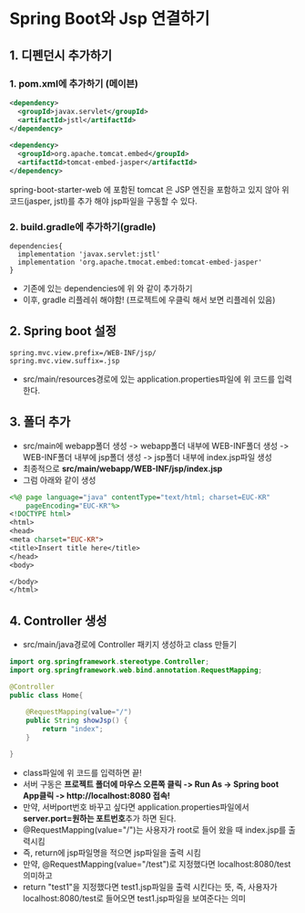 # Spring Boot와 Jsp 연결하기
## 1. 디펜던시 추가하기
### 1. pom.xml에 추가하기 (메이븐)
```xml
<dependency>
  <groupId>javax.servlet</groupId>
  <artifactId>jstl</artifactId>
</dependency>
 
<dependency>
  <groupId>org.apache.tomcat.embed</groupId>
  <artifactId>tomcat-embed-jasper</artifactId>
</dependency>
```
spring-boot-starter-web 에 포함된 tomcat 은 JSP 엔진을 포함하고 있지 않아 위 코드(jasper, jstl)를 추가 해야 jsp파일을 구동할 수 있다.

### 2. build.gradle에 추가하기(gradle)
```
dependencies{
  implementation 'javax.servlet:jstl'
  implementation 'org.apache.tmocat.embed:tomcat-embed-jasper'
}
```
* 기존에 있는 dependencies에 위 와 같이 추가하기
* 이후, gradle 리플레쉬 해야함! (프로젝트에 우클릭 해서 보면 리플레쉬 있음)

## 2. Spring boot 설정
```properties
spring.mvc.view.prefix=/WEB-INF/jsp/
spring.mvc.view.suffix=.jsp
```
* src/main/resources경로에 있는 application.properties파일에 위 코드를 입력한다.

## 3. 폴더 추가
* src/main에 webapp폴더 생성 -> webapp폴더 내부에 WEB-INF폴더 생성 -> WEB-INF폴더 내부에 jsp폴더 생성 -> jsp폴더 내부에 index.jsp파일 생성
* 최종적으로 <strong>src/main/webapp/WEB-INF/jsp/index.jsp</strong>
* 그럼 아래와 같이 생성
```jsp
<%@ page language="java" contentType="text/html; charset=EUC-KR"
    pageEncoding="EUC-KR"%>
<!DOCTYPE html>
<html>
<head>
<meta charset="EUC-KR">
<title>Insert title here</title>
</head>
<body>

</body>
</html>
``` 

## 4. Controller 생성
* src/main/java경로에 Controller 패키지 생성하고 class 만들기
```java
import org.springframework.stereotype.Controller;
import org.springframework.web.bind.annotation.RequestMapping;

@Controller
public class Home{
	
	@RequestMapping(value="/")
	public String showJsp() {
		return "index";
	}

}
```
* class파일에 위 코드를 입력하면 끝!
* 서버 구동은 <strong>프로젝트 폴더에 마우스 오른쪽 클릭 -> Run As -> Spring boot App클릭 -> http://localhost:8080 접속!</strong>
* 만약, 서버port번호 바꾸고 싶다면 application.properties파일에서 <strong>server.port=원하는 포트번호</strong>추가 하면 된다.
* @RequestMapping(value="/")는 사용자가 root로 들어 왔을 때 index.jsp를 출력시킴
* 즉, return에 jsp파일명을 적으면 jsp파일을 출력 시킴
* 만약, @RequestMapping(value="/test")로 지정했다면 localhost:8080/test 의미하고
* return "test1"을 지정했다면 test1.jsp파일을 출력 시킨다는 뜻, 즉, 사용자가 localhost:8080/test로 들어오면 test1.jsp파일을 보여준다는 의미